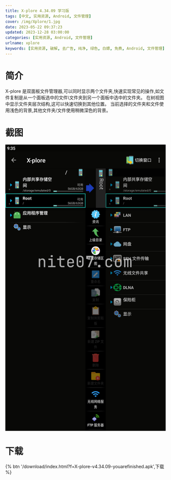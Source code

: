 ```yaml
---
title: X-plore 4.34.09 学习版
tags: [中文, 实用资源, Android, 文件管理]
cover: /img/Xplore/1.jpg
date: 2023-05-22 09:37:23
updated: 2023-12-28 03:00:00
categories: [实用资源, Android, 文件管理]
urlname: xplore
keywords: [实用资源, 破解, 去广告, 纯净, 绿色, 白嫖, 免费, Android, 文件管理]
---
```


# 简介

X-plore 是双面板文件管理器,可以同时显示两个文件夹,快速实现常见的操作,如文件复制是从一个面板选中的文件\文件夹到另一个面板中选中的文件夹。 在树视图中显示文件夹层次结构,这可以快速切换到其他位置。 当前选择的文件夹和文件使用浅色的背景,其他文件夹/文件使用稍微深色的背景。

# 截图

![](/img/Xplore/2.jpg)

# 下载

{% btn '/download/index.html?f=X-plore-v4.34.09-youarefinished.apk',下载 %}
